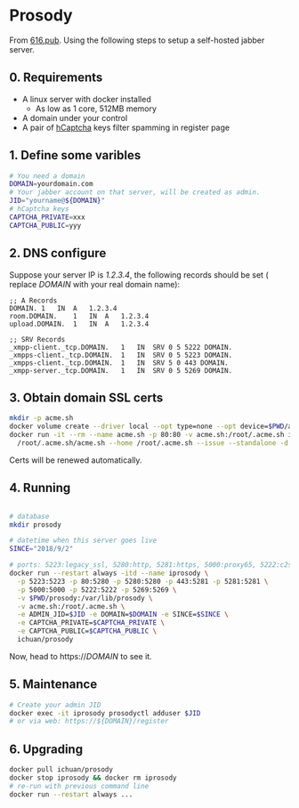 # Prosody
From [616.pub](https://616.pub). Using the following steps to setup a self-hosted
jabber server.

## 0. Requirements
- A linux server with docker installed
  - As low as 1 core, 512MB memory
- A domain under your control
- A pair of [hCaptcha](https://www.hcaptcha.com/) keys filter spamming in register page

## 1. Define some varibles

```sh
# You need a domain
DOMAIN=yourdomain.com
# Your jabber account on that server, will be created as admin.
JID="yourname@${DOMAIN}"
# hCaptcha keys
CAPTCHA_PRIVATE=xxx
CAPTCHA_PUBLIC=yyy
```

## 2. DNS configure

Suppose your server IP is *1.2.3.4*, the following records should be set (
replace *DOMAIN* with your real domain name):

```zone
;; A Records
DOMAIN.	1	IN	A	1.2.3.4
room.DOMAIN.	1	IN	A	1.2.3.4
upload.DOMAIN.	1	IN	A	1.2.3.4

;; SRV Records
_xmpp-client._tcp.DOMAIN.	1	IN	SRV	0 5 5222 DOMAIN.
_xmpps-client._tcp.DOMAIN.	1	IN	SRV	0 5 5223 DOMAIN.
_xmpps-client._tcp.DOMAIN.	1	IN	SRV	5 0 443 DOMAIN.
_xmpp-server._tcp.DOMAIN.	1	IN	SRV	0 5 5269 DOMAIN.
```

## 3. Obtain domain SSL certs

```sh
mkdir -p acme.sh
docker volume create --driver local --opt type=none --opt device=$PWD/acme.sh --opt o=bind acme.sh
docker run -it --rm --name acme.sh -p 80:80 -v acme.sh:/root/.acme.sh ichuan/prosody \
  /root/.acme.sh/acme.sh --home /root/.acme.sh --issue --standalone -d $DOMAIN -d upload.$DOMAIN
```

Certs will be renewed automatically.

## 4. Running

```bash

# database
mkdir prosody

# datetime when this server goes live
SINCE="2018/9/2"

# ports: 5223:legacy_ssl, 5280:http, 5281:https, 5000:proxy65, 5222:c2s, 5269:s2s
docker run --restart always -itd --name iprosody \
  -p 5223:5223 -p 80:5280 -p 5280:5280 -p 443:5281 -p 5281:5281 \
  -p 5000:5000 -p 5222:5222 -p 5269:5269 \
  -v $PWD/prosody:/var/lib/prosody \
  -v acme.sh:/root/.acme.sh \
  -e ADMIN_JID=$JID -e DOMAIN=$DOMAIN -e SINCE=$SINCE \
  -e CAPTCHA_PRIVATE=$CAPTCHA_PRIVATE \
  -e CAPTCHA_PUBLIC=$CAPTCHA_PUBLIC \
  ichuan/prosody
```

Now, head to https://*DOMAIN* to see it.

## 5. Maintenance

```sh
# Create your admin JID
docker exec -it iprosody prosodyctl adduser $JID
# or via web: https://${DOMAIN}/register
```


## 6. Upgrading

```sh
docker pull ichuan/prosody
docker stop iprosody && docker rm iprosody
# re-run with previous command line
docker run --restart always ...
```
